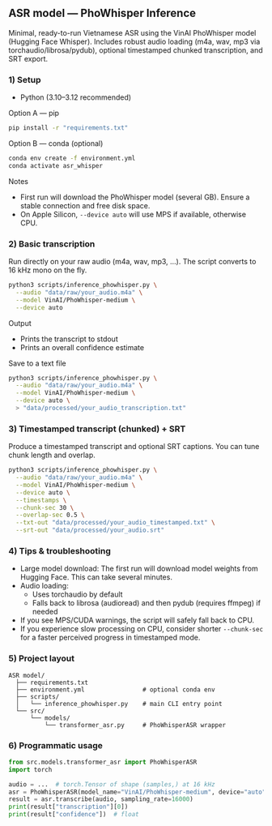 ## ASR model — PhoWhisper Inference

Minimal, ready-to-run Vietnamese ASR using the VinAI PhoWhisper model (Hugging Face Whisper). Includes robust audio loading (m4a, wav, mp3 via torchaudio/librosa/pydub), optional timestamped chunked transcription, and SRT export.

### 1) Setup

- Python (3.10–3.12 recommended)

Option A — pip
```bash
pip install -r "requirements.txt"
```

Option B — conda (optional)
```bash
conda env create -f environment.yml
conda activate asr_whisper
```

Notes
- First run will download the PhoWhisper model (several GB). Ensure a stable connection and free disk space.
- On Apple Silicon, `--device auto` will use MPS if available, otherwise CPU.

### 2) Basic transcription

Run directly on your raw audio (m4a, wav, mp3, ...). The script converts to 16 kHz mono on the fly.
```bash
python3 scripts/inference_phowhisper.py \
  --audio "data/raw/your_audio.m4a" \
  --model VinAI/PhoWhisper-medium \
  --device auto
```
Output
- Prints the transcript to stdout
- Prints an overall confidence estimate

Save to a text file
```bash
python3 scripts/inference_phowhisper.py \
  --audio "data/raw/your_audio.m4a" \
  --model VinAI/PhoWhisper-medium \
  --device auto \
  > "data/processed/your_audio_transcription.txt"
```

### 3) Timestamped transcript (chunked) + SRT

Produce a timestamped transcript and optional SRT captions. You can tune chunk length and overlap.
```bash
python3 scripts/inference_phowhisper.py \
  --audio "data/raw/your_audio.m4a" \
  --model VinAI/PhoWhisper-medium \
  --device auto \
  --timestamps \
  --chunk-sec 30 \
  --overlap-sec 0.5 \
  --txt-out "data/processed/your_audio_timestamped.txt" \
  --srt-out "data/processed/your_audio.srt"
```



### 4) Tips & troubleshooting

- Large model download: The first run will download model weights from Hugging Face. This can take several minutes.
- Audio loading:
  - Uses torchaudio by default
  - Falls back to librosa (audioread) and then pydub (requires ffmpeg) if needed
- If you see MPS/CUDA warnings, the script will safely fall back to CPU.
- If you experience slow processing on CPU, consider shorter `--chunk-sec` for a faster perceived progress in timestamped mode.

### 5) Project layout

```
ASR model/
  ├── requirements.txt
  ├── environment.yml                # optional conda env
  ├── scripts/
  │   └── inference_phowhisper.py    # main CLI entry point
  └── src/
      └── models/
          └── transformer_asr.py     # PhoWhisperASR wrapper
```

### 6) Programmatic usage

```python
from src.models.transformer_asr import PhoWhisperASR
import torch

audio = ...  # torch.Tensor of shape (samples,) at 16 kHz
asr = PhoWhisperASR(model_name="VinAI/PhoWhisper-medium", device="auto")
result = asr.transcribe(audio, sampling_rate=16000)
print(result["transcription"][0])
print(result["confidence"])  # float
```




